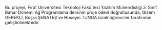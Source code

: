 Bu projeyi, Fırat Üniversitesi Teknoloji Fakültesi Yazılım Mühendisliği 3. Sınıf Bahar Dönemi Ağ Programlama dersinin proje ödevi doğrultusunda;
Gizem GEREKLİ, Büşra ŞENATEŞ ve Hüseyin TUNGA isimli öğrenciler tarafından geliştirilmektedir.

